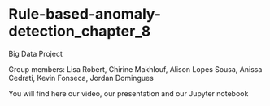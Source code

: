 # Rule-based-anomaly-detection_chapter_8 

Big Data Project 

Group members: Lisa Robert, Chirine Makhlouf, Alison Lopes Sousa, Anissa Cedrati, Kevin Fonseca, Jordan Domingues

You will find here our video, our presentation and our Jupyter notebook
